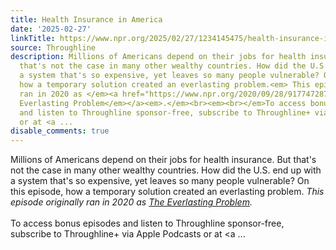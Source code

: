 ```yaml
---
title: Health Insurance in America
date: '2025-02-27'
linkTitle: https://www.npr.org/2025/02/27/1234145475/health-insurance-in-america
source: Throughline
description: Millions of Americans depend on their jobs for health insurance. But
  that's not the case in many other wealthy countries. How did the U.S. end up with
  a system that's so expensive, yet leaves so many people vulnerable? On this episode,
  how a temporary solution created an everlasting problem.<em> This episode originally
  ran in 2020 as </em><a href="https://www.npr.org/2020/09/28/917747287/the-everlasting-problem"><em>The
  Everlasting Problem</em></a><em>.</em><br><em><br></em>To access bonus episodes
  and listen to Throughline sponsor-free, subscribe to Throughline+ via Apple Podcasts
  or at <a ...
disable_comments: true
---
```

Millions of Americans depend on their jobs for health insurance. But that's not the case in many other wealthy countries. How did the U.S. end up with a system that's so expensive, yet leaves so many people vulnerable? On this episode, how a temporary solution created an everlasting problem.<em> This episode originally ran in 2020 as </em><a href="https://www.npr.org/2020/09/28/917747287/the-everlasting-problem"><em>The Everlasting Problem</em></a><em>.</em><br><em><br></em>To access bonus episodes and listen to Throughline sponsor-free, subscribe to Throughline+ via Apple Podcasts or at <a ...